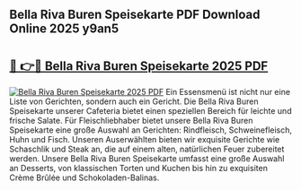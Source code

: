 ## Bella Riva Buren Speisekarte PDF Download Online 2025 y9an5

# <h2><a href="http://gca8ivl.nevu.top/?p=Bella+Riva+Buren+Speisekarte">🔗 👉🔴 Bella Riva Buren Speisekarte 2025 PDF</a></h2>

[![Bella Riva Buren Speisekarte 2025 PDF](https://i.imgur.com/dBaPXMq.png)](http://gca8ivl.nevu.top/?p=Bella+Riva+Buren+Speisekarte)
Ein Essensmenü ist nicht nur eine Liste von Gerichten, sondern auch ein Gericht. Die Bella Riva Buren Speisekarte unserer Cafeteria bietet einen speziellen Bereich für leichte und frische Salate. Für Fleischliebhaber bietet unsere Bella Riva Buren Speisekarte eine große Auswahl an Gerichten: Rindfleisch, Schweinefleisch, Huhn und Fisch. Unseren Auserwählten bieten wir exquisite Gerichte wie Schaschlik und Steak an, die auf einem alten, natürlichen Feuer zubereitet werden. Unsere Bella Riva Buren Speisekarte umfasst eine große Auswahl an Desserts, von klassischen Torten und Kuchen bis hin zu exquisiten Crème Brûlée und Schokoladen-Balinas.
